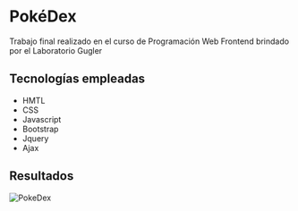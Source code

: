# PokéDex
Trabajo final realizado en el curso de Programación Web Frontend brindado por el Laboratorio Gugler
## Tecnologías empleadas
* HMTL
* CSS
* Javascript
* Bootstrap
* Jquery
* Ajax
## Resultados
![PokeDex](https://github.com/AnniBlackat/FrontEnd_TP_Gugler/assets/96247756/7d3ab606-9c00-4547-89ea-6f37938b39f6)
